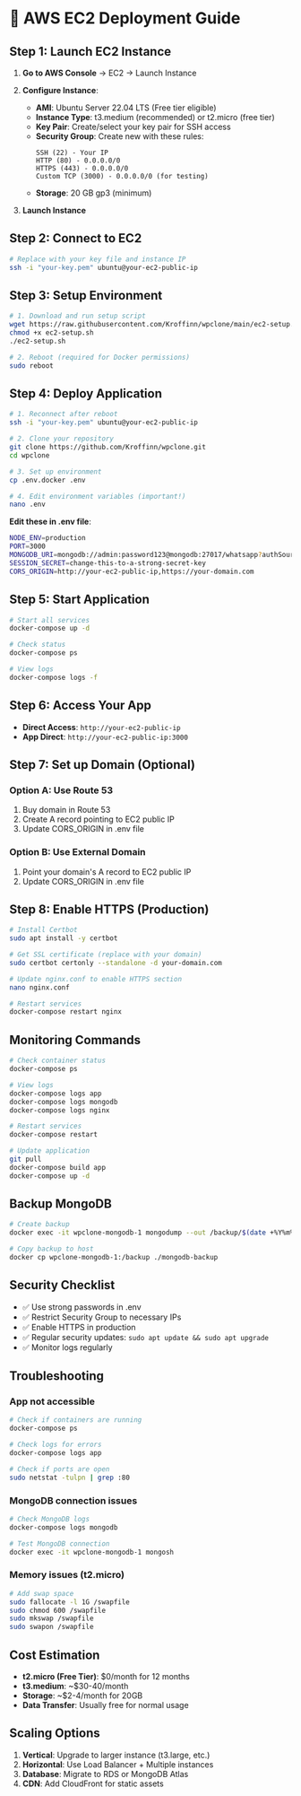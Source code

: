 # 🚀 AWS EC2 Deployment Guide

## Step 1: Launch EC2 Instance

1. **Go to AWS Console** → EC2 → Launch Instance

2. **Configure Instance**:
   - **AMI**: Ubuntu Server 22.04 LTS (Free tier eligible)
   - **Instance Type**: t3.medium (recommended) or t2.micro (free tier)
   - **Key Pair**: Create/select your key pair for SSH access
   - **Security Group**: Create new with these rules:
     ```
     SSH (22) - Your IP
     HTTP (80) - 0.0.0.0/0
     HTTPS (443) - 0.0.0.0/0
     Custom TCP (3000) - 0.0.0.0/0 (for testing)
     ```
   - **Storage**: 20 GB gp3 (minimum)

3. **Launch Instance**

## Step 2: Connect to EC2

```bash
# Replace with your key file and instance IP
ssh -i "your-key.pem" ubuntu@your-ec2-public-ip
```

## Step 3: Setup Environment

```bash
# 1. Download and run setup script
wget https://raw.githubusercontent.com/Kroffinn/wpclone/main/ec2-setup.sh
chmod +x ec2-setup.sh
./ec2-setup.sh

# 2. Reboot (required for Docker permissions)
sudo reboot
```

## Step 4: Deploy Application

```bash
# 1. Reconnect after reboot
ssh -i "your-key.pem" ubuntu@your-ec2-public-ip

# 2. Clone your repository
git clone https://github.com/Kroffinn/wpclone.git
cd wpclone

# 3. Set up environment
cp .env.docker .env

# 4. Edit environment variables (important!)
nano .env
```

**Edit these in .env file**:
```bash
NODE_ENV=production
PORT=3000
MONGODB_URI=mongodb://admin:password123@mongodb:27017/whatsapp?authSource=admin
SESSION_SECRET=change-this-to-a-strong-secret-key
CORS_ORIGIN=http://your-ec2-public-ip,https://your-domain.com
```

## Step 5: Start Application

```bash
# Start all services
docker-compose up -d

# Check status
docker-compose ps

# View logs
docker-compose logs -f
```

## Step 6: Access Your App

- **Direct Access**: `http://your-ec2-public-ip`
- **App Direct**: `http://your-ec2-public-ip:3000`

## Step 7: Set up Domain (Optional)

### Option A: Use Route 53
1. Buy domain in Route 53
2. Create A record pointing to EC2 public IP
3. Update CORS_ORIGIN in .env file

### Option B: Use External Domain
1. Point your domain's A record to EC2 public IP
2. Update CORS_ORIGIN in .env file

## Step 8: Enable HTTPS (Production)

```bash
# Install Certbot
sudo apt install -y certbot

# Get SSL certificate (replace with your domain)
sudo certbot certonly --standalone -d your-domain.com

# Update nginx.conf to enable HTTPS section
nano nginx.conf

# Restart services
docker-compose restart nginx
```

## Monitoring Commands

```bash
# Check container status
docker-compose ps

# View logs
docker-compose logs app
docker-compose logs mongodb
docker-compose logs nginx

# Restart services
docker-compose restart

# Update application
git pull
docker-compose build app
docker-compose up -d
```

## Backup MongoDB

```bash
# Create backup
docker exec -it wpclone-mongodb-1 mongodump --out /backup/$(date +%Y%m%d)

# Copy backup to host
docker cp wpclone-mongodb-1:/backup ./mongodb-backup
```

## Security Checklist

- ✅ Use strong passwords in .env
- ✅ Restrict Security Group to necessary IPs
- ✅ Enable HTTPS in production
- ✅ Regular security updates: `sudo apt update && sudo apt upgrade`
- ✅ Monitor logs regularly

## Troubleshooting

### App not accessible
```bash
# Check if containers are running
docker-compose ps

# Check logs for errors
docker-compose logs app

# Check if ports are open
sudo netstat -tulpn | grep :80
```

### MongoDB connection issues
```bash
# Check MongoDB logs
docker-compose logs mongodb

# Test MongoDB connection
docker exec -it wpclone-mongodb-1 mongosh
```

### Memory issues (t2.micro)
```bash
# Add swap space
sudo fallocate -l 1G /swapfile
sudo chmod 600 /swapfile
sudo mkswap /swapfile
sudo swapon /swapfile
```

## Cost Estimation

- **t2.micro (Free Tier)**: $0/month for 12 months
- **t3.medium**: ~$30-40/month
- **Storage**: ~$2-4/month for 20GB
- **Data Transfer**: Usually free for normal usage

## Scaling Options

1. **Vertical**: Upgrade to larger instance (t3.large, etc.)
2. **Horizontal**: Use Load Balancer + Multiple instances
3. **Database**: Migrate to RDS or MongoDB Atlas
4. **CDN**: Add CloudFront for static assets
